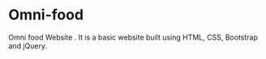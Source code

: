# Omni-food
Omni food Website .
It is a basic website built using HTML, CSS, Bootstrap and jQuery.

